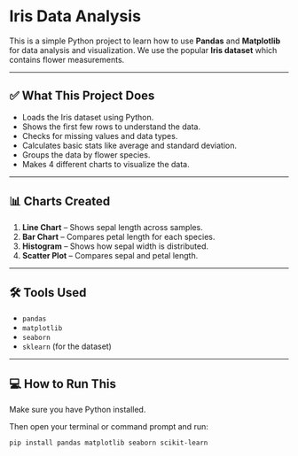 # Iris Data Analysis

This is a simple Python project to learn how to use **Pandas** and **Matplotlib** for data analysis and visualization. We use the popular **Iris dataset** which contains flower measurements.

---

## ✅ What This Project Does

- Loads the Iris dataset using Python.
- Shows the first few rows to understand the data.
- Checks for missing values and data types.
- Calculates basic stats like average and standard deviation.
- Groups the data by flower species.
- Makes 4 different charts to visualize the data.

---

## 📊 Charts Created

1. **Line Chart** – Shows sepal length across samples.
2. **Bar Chart** – Compares petal length for each species.
3. **Histogram** – Shows how sepal width is distributed.
4. **Scatter Plot** – Compares sepal and petal length.

---

## 🛠️ Tools Used

- `pandas`
- `matplotlib`
- `seaborn`
- `sklearn` (for the dataset)

---

## 💻 How to Run This

Make sure you have Python installed.

Then open your terminal or command prompt and run:

```bash
pip install pandas matplotlib seaborn scikit-learn